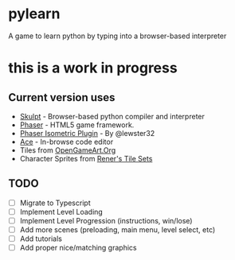 pylearn
=======

A game to learn python by typing into a browser-based interpreter

# this is a work in progress

## Current version uses
 - [Skulpt](http://skulpt.org) - Browser-based python compiler and interpreter
 - [Phaser](httpL//phaser.io) - HTML5 game framework.
 - [Phaser Isometric Plugin](https://github.com/lewster32/phaser-plugin-isometric) - By @lewster32
 - [Ace](http://ace.c9.io/) - In-browse code editor
 - Tiles from [OpenGameArt.Org](http://opengameart.org/content/isometric-painted-game-assets)
 - Character Sprites from [Rener's Tile Sets](http://www.reinerstilesets.de)

## TODO 
 - [ ] Migrate to Typescript
 - [ ] Implement Level Loading
 - [ ] Implement Level Progression (instructions, win/lose)
 - [ ] Add more scenes (preloading, main menu, level select, etc)
 - [ ] Add tutorials
 - [ ] Add proper nice/matching graphics
